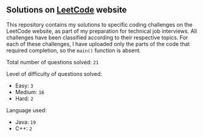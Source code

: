 ## Solutions on [LeetCode](https://leetcode.com/) website

This repository contains my solutions to specific coding challenges on the LeetCode website, as part of my preparation for technical job interviews. All challenges have been classified according to their respective topics. For each of these challenges, I have uploaded only the parts of the code that required completion, so the `main()` function is absent.

Total number of questions solved: `21`

Level of difficulty of questions solved:
* Easy: `3`
* Medium: `16`
* Hard: `2`

Language used:
* Java: `19`
* C++: `2`
